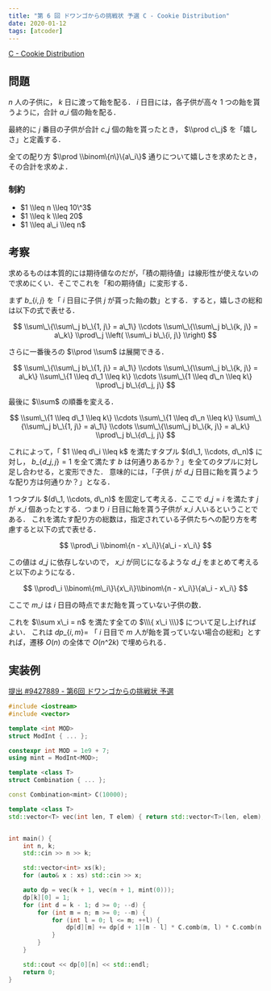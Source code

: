 ```yaml
---
title: "第 6 回 ドワンゴからの挑戦状 予選 C - Cookie Distribution"
date: 2020-01-12
tags: [atcoder]
---
```


[C - Cookie Distribution](https://atcoder.jp/contests/dwacon6th-prelims/tasks/dwacon6th_prelims_c)

## 問題

$n$ 人の子供に， $k$ 日に渡って飴を配る．
$i$ 日目には，各子供が高々 1 つの飴を貰うように，合計 $a\_i$ 個の飴を配る．

最終的に $j$ 番目の子供が合計 $c\_j$ 個の飴を貰ったとき， $\\prod c\_j$ を「嬉しさ」と定義する．

全ての配り方 $\\prod \\binom\{n\}\{a\_i\}$ 通りについて嬉しさを求めたとき，その合計を求めよ．

### 制約

- $1 \\leq n \\leq 10\^3$
- $1 \\leq k \\leq 20$
- $1 \\leq a\_i \\leq n$

## 考察

求めるものは本質的には期待値なのだが，「積の期待値」は線形性が使えないので求めにくい．そこでこれを「和の期待値」に変形する．

まず $b\_\{i, j\}$ を「 $i$ 日目に子供 $j$ が貰った飴の数」とする．すると，嬉しさの総和は以下の式で表せる．

$$
\\sum\_\{\\sum\_j b\_\{1, j\} = a\_1\} \\cdots
\\sum\_\{\\sum\_j b\_\{k, j\} = a\_k\}
\\prod\_j \\left( \\sum\_i b\_\{i, j\} \\right)
$$

さらに一番後ろの $\\prod \\sum$ は展開できる．

$$
\\sum\_\{\\sum\_j b\_\{1, j\} = a\_1\} \\cdots
\\sum\_\{\\sum\_j b\_\{k, j\} = a\_k\}
\\sum\_\{1 \\leq d\_1 \\leq k\} \\cdots
\\sum\_\{1 \\leq d\_n \\leq k\}
\\prod\_j b\_\{d\_j, j\}
$$

最後に $\\sum$ の順番を変える．

$$
\\sum\_\{1 \\leq d\_1 \\leq k\} \\cdots
\\sum\_\{1 \\leq d\_n \\leq k\}
\\sum\_\{\\sum\_j b\_\{1, j\} = a\_1\} \\cdots
\\sum\_\{\\sum\_j b\_\{k, j\} = a\_k\}
\\prod\_j b\_\{d\_j, j\}
$$

これによって，「 $1 \\leq d\_i \\leq k$ を満たすタプル $(d\_1, \\cdots, d\_n)$ に対し， $b\_\{d\_j, j\} = 1$ を全て満たす $b$ は何通りあるか？」を全てのタプルに対し足し合わせる，と変形できた．
意味的には，「子供 $j$ が $d\_j$ 日目に飴を貰うような配り方は何通りか？」となる．

1 つタプル $(d\_1, \\cdots, d\_n)$ を固定して考える．ここで $d\_j = i$ を満たす $j$ が $x\_i$ 個あったとする．つまり $i$ 日目に飴を貰う子供が $x\_i$ 人いるということである．
これを満たす配り方の総数は，指定されている子供たちへの配り方を考慮すると以下の式で表せる．

$$
\\prod\_i \\binom\{n - x\_i\}\{a\_i - x\_i\}
$$

この値は $d\_j$ に依存しないので， $x\_i$ が同じになるような $d\_j$ をまとめて考えると以下のようになる．

$$
\\prod\_i \\binom\{m\_i\}\{x\_i\}\\binom\{n - x\_i\}\{a\_i - x\_i\}
$$

ここで $m\_i$ は $i$ 日目の時点でまだ飴を貰っていない子供の数．

これを $\\sum x\_i = n$ を満たす全ての $\\\{ x\_i \\\}$ について足し上げればよい．
これは $dp\_\{i, m\} =$ 「 $i$ 日目で $m$ 人が飴を貰っていない場合の総和」とすれば，遷移 $O(n)$ の全体で $O(n\^2 k)$ で埋められる．

## 実装例

[提出 #9427889 - 第6回 ドワンゴからの挑戦状 予選](https://atcoder.jp/contests/dwacon6th-prelims/submissions/9427889)

```cpp
#include <iostream>
#include <vector>

template <int MOD>
struct ModInt { ... };

constexpr int MOD = 1e9 + 7;
using mint = ModInt<MOD>;

template <class T>
struct Combination { ... };

const Combination<mint> C(10000);

template <class T>
std::vector<T> vec(int len, T elem) { return std::vector<T>(len, elem); }


int main() {
    int n, k;
    std::cin >> n >> k;

    std::vector<int> xs(k);
    for (auto& x : xs) std::cin >> x;

    auto dp = vec(k + 1, vec(n + 1, mint(0)));
    dp[k][0] = 1;
    for (int d = k - 1; d >= 0; --d) {
        for (int m = n; m >= 0; --m) {
            for (int l = 0; l <= m; ++l) {
                dp[d][m] += dp[d + 1][m - l] * C.comb(m, l) * C.comb(n - l, xs[d] - l);
            }
        }
    }

    std::cout << dp[0][n] << std::endl;
    return 0;
}
```

